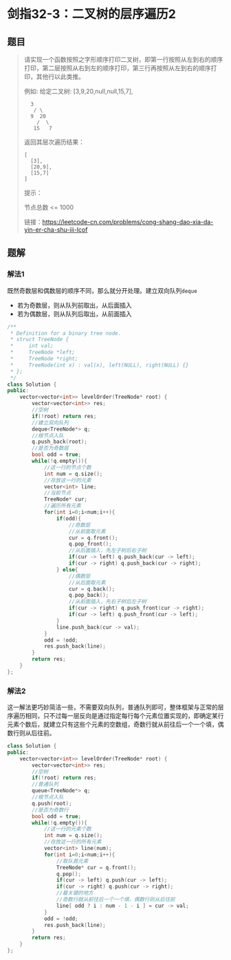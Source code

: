 # 剑指32-3：二叉树的层序遍历2

## 题目

> 请实现一个函数按照之字形顺序打印二叉树，即第一行按照从左到右的顺序打印，第二层按照从右到左的顺序打印，第三行再按照从左到右的顺序打印，其他行以此类推。
>
>  
>
> 例如:
> 给定二叉树: [3,9,20,null,null,15,7],
>
> ```
> 	3
>    / \
>   9  20
>     /  \
>    15   7
> ```
>
> 返回其层次遍历结果：
>
> ```
> [
>   [3],
>   [20,9],
>   [15,7]
> ]
> ```
>
> 
>
>
> 提示：
>
> 节点总数 <= 1000
>
> 
>
> 链接：https://leetcode-cn.com/problems/cong-shang-dao-xia-da-yin-er-cha-shu-iii-lcof

## 题解

### 解法1

既然奇数层和偶数层的顺序不同，那么就分开处理。建立双向队列`deque`

- 若为奇数层，则从队列前取出，从后面插入
- 若为偶数层，则从队列后取出，从前面插入

```c++
/**
 * Definition for a binary tree node.
 * struct TreeNode {
 *     int val;
 *     TreeNode *left;
 *     TreeNode *right;
 *     TreeNode(int x) : val(x), left(NULL), right(NULL) {}
 * };
 */
class Solution {
public:
    vector<vector<int>> levelOrder(TreeNode* root) {
        vector<vector<int>> res;
        //空树
        if(!root) return res;
        //建立双向队列
        deque<TreeNode*> q;
        //根节点入队
        q.push_back(root);
        //是否为奇数层
        bool odd = true;
        while(!q.empty()){
            //这一行的节点个数
            int num = q.size();
            //存放这一行的元素
            vector<int> line;
            //当前节点
            TreeNode* cur;
            //遍历所有元素
            for(int i=0;i<num;i++){
                if(odd){
                    //奇数层
                    //从前面取元素
                    cur = q.front();
                    q.pop_front();
                    //从后面插入，先左子树后右子树
                    if(cur -> left) q.push_back(cur -> left);
                    if(cur -> right) q.push_back(cur -> right);
                } else{
                    //偶数层
                    //从后面取元素
                    cur = q.back();
                    q.pop_back();
                    //从前面插入，先右子树后左子树
                    if(cur -> right) q.push_front(cur -> right);
                    if(cur -> left) q.push_front(cur -> left);
                }
                line.push_back(cur -> val);
            }
            odd = !odd;
            res.push_back(line);
        }
        return res;
    }
};
```

### 解法2

这一解法更巧妙简洁一些，不需要双向队列，普通队列即可，整体框架与正常的层序遍历相同，只不过每一层反向是通过指定每行每个元素位置实现的，即确定某行元素个数后，就建立只有这些个元素的空数组，奇数行就从前往后一个一个填，偶数行则从后往前。

```c++
class Solution {
public:
    vector<vector<int>> levelOrder(TreeNode* root) {
        vector<vector<int>> res;
        //空树
        if(!root) return res;
        //普通队列
        queue<TreeNode*> q;
        //根节点入队
        q.push(root);
        //是否为奇数行
        bool odd = true;
        while(!q.empty()){
            //这一行的元素个数
            int num = q.size();
            //存放这一行的所有元素
            vector<int> line(num);
            for(int i=0;i<num;i++){
                //取队首元素
                TreeNode* cur = q.front();
                q.pop();
                if(cur -> left) q.push(cur -> left);
                if(cur -> right) q.push(cur -> right);
                //最关键的地方
                //奇数行就从前往后一个一个填，偶数行则从后往前
                line[ odd ? i : num - 1 - i ] = cur -> val;
            }
            odd = !odd;
            res.push_back(line);
        }
        return res;
    }
};
```

